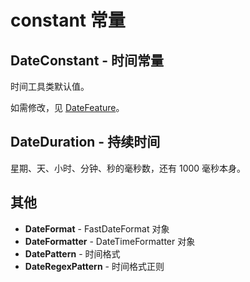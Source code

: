 # constant 常量

## DateConstant - 时间常量

时间工具类默认值。

如需修改，见 [DateFeature](./dateFeature)。

## DateDuration - 持续时间

星期、天、小时、分钟、秒的毫秒数，还有 1000 毫秒本身。

## 其他

- **DateFormat** - FastDateFormat 对象
- **DateFormatter** - DateTimeFormatter 对象
- **DatePattern** - 时间格式
- **DateRegexPattern** - 时间格式正则
